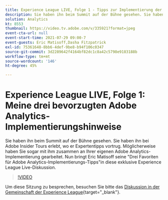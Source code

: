 ```yaml
---
title: Experience League LIVE, Folge 1 - Tipps zur Implementierung der drei beliebtesten Adobe Analytics
description: Sie haben ihn beim Summit auf der Bühne gesehen. Sie haben ihn bei Adobe Insider Tours erlebt, wo er Expertentipps vortrug. Möglicherweise haben Sie sogar mit ihm zusammen an Ihrer eigenen Adobe Analytics-Implementierung gearbeitet. Nun bringt Eric Matisoff seine "Drei Favoriten für Adobe Analytics-Implementierungs-Tipps"in diese exklusive Experience League Live-Diskussion.
solution: Analytics
kt: 8553
thumbnail: https://video.tv.adobe.com/v/335921?format=jpeg
event-cta-url: null
event-start-time: 2021-07-29 09:00-7
event-guests: Eric Matisoff,Dasha Fitzpatrick
exl-id: 75361648-8bb6-4def-9be8-b94f106c0347
source-git-commit: 3d2289642f4164bf82dc1c8a42c5798e9183188b
workflow-type: tm+mt
source-wordcount: '146'
ht-degree: 45%

---
```


# Experience League LIVE, Folge 1: Meine drei bevorzugten Adobe Analytics-Implementierungshinweise

Sie haben ihn beim Summit auf der Bühne gesehen. Sie haben ihn bei Adobe Insider Tours erlebt, wo er Expertentipps vortrug. Möglicherweise haben Sie sogar mit ihm zusammen an Ihrer eigenen Adobe Analytics-Implementierung gearbeitet. Nun bringt Eric Matisoff seine &quot;Drei Favoriten für Adobe Analytics-Implementierungs-Tipps&quot;in diese exklusive Experience League Live-Diskussion.

>[!VIDEO](https://video.tv.adobe.com/v/335921/?quality=12&learn=on)

Um diese Sitzung zu besprechen, besuchen Sie bitte das [Diskussion in der Gemeinschaft der Experience League](https://experienceleaguecommunities.adobe.com/t5/adobe-analytics-discussions/questions-and-discussion-for-experience-league-live-ep-1-my/td-p/419498){target="_blank"}.
